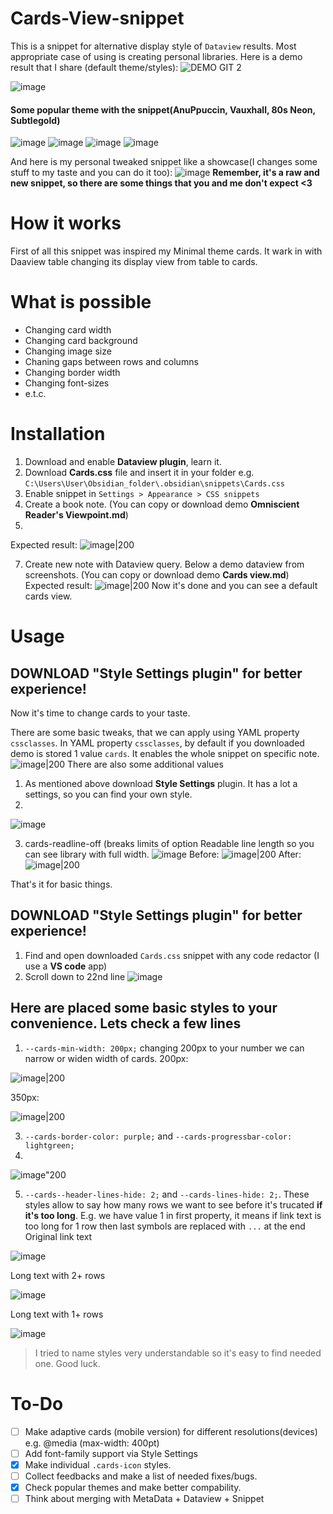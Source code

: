 # Cards-View-snippet
This is a snippet for alternative display style of `Dataview` results. Most appropriate case of using is creating personal libraries.
Here is a demo result that I share (default theme/styles):
![DEMO GIT 2](https://github.com/user-attachments/assets/3b93e913-b51d-4a51-adf4-791ebb376c81)


![image](https://github.com/user-attachments/assets/3849bd1b-e69b-45cb-97a7-fc470b0b5231)
#### Some popular theme with the snippet(AnuPpuccin, Vauxhall, 80s Neon, Subtlegold)
![image](https://github.com/user-attachments/assets/a78f31dc-cc22-4cc8-a1d4-bdb9d0c31766)
![image](https://github.com/user-attachments/assets/e1f3cbc4-9186-49f1-abeb-4b198934f7e4)
![image](https://github.com/user-attachments/assets/df12c7ad-49c8-484f-9701-b003b5d0c3db)
![image](https://github.com/user-attachments/assets/eac0c333-dcb6-4d8d-b73e-1b3e6d8c0e0d)




And here is my personal tweaked snippet like a showcase(I changes some stuff to my taste and you can do it too):
![image](https://github.com/user-attachments/assets/77f006cc-be0b-4f69-ab98-bfcea79f863f)
**Remember, it's a raw and new snippet, so there are some things that you and me don't expect <3**
# How it works
First of all this snippet was inspired my Minimal theme cards. It wark in with Daaview table changing its display view from table to cards.

# What is possible
- Changing card width
- Changing card background
- Changing image size
- Chaning gaps between rows and columns
- Changing border width
- Changing font-sizes
- e.t.c.

# Installation
1. Download and enable **Dataview plugin**, learn it.
2. Download **Cards.css** file and insert it in your folder e.g. `C:\Users\User\Obsidian_folder\.obsidian\snippets\Cards.css`
3. Enable snippet in `Settings > Appearance > CSS snippets`
4. Create a book note. (You can copy or download demo **Omniscient Reader's Viewpoint.md**)
5. 
Expected result: ![image|200](https://github.com/user-attachments/assets/59523ea8-2c90-4505-9723-346487332ce6)

7. Create new note with Dataview query. Below a demo dataview from screenshots.  (You can copy or download demo **Cards view.md**)
Expected result: ![image|200](https://github.com/user-attachments/assets/91c4aad7-1336-4083-8e0f-917e6e4f59bf)
Now it's done and you can see a default cards view.

# Usage
## **DOWNLOAD "Style Settings plugin"** for better experience!
Now it's time to change cards to your taste.

There are some basic tweaks, that we can apply using YAML property `cssclasses`. In YAML property `cssclasses`, by default if you downloaded demo is stored 1 value `cards`. It enables the whole snippet on specific note.
![image|200](https://github.com/user-attachments/assets/556ce3c8-0cba-402c-a5cd-6387c597da49)
There are also some additional values
1. As mentioned above download **Style Settings** plugin. It has a lot a settings, so you can find your own style.
2. 
![image](https://github.com/user-attachments/assets/d1ffc0f5-e98c-43e3-930d-023e8a744b7a)

3. cards-readline-off (breaks limits of option Readable line length so you can see library with full width. ![image](https://github.com/user-attachments/assets/dfb2fbcf-96e3-4fa9-acae-151f33329338)
Before: ![image|200](https://github.com/user-attachments/assets/c99be477-49f4-46a5-8eda-e1af3d066bcb)
After: ![image|200](https://github.com/user-attachments/assets/beb0ef09-b99e-401f-80b9-125578e9e8db)


That's it for basic things.

## **DOWNLOAD "Style Settings plugin"** for better experience!
1. Find and open downloaded `Cards.css` snippet with any code redactor (I use a **VS code** app)
2. Scroll down to 22nd line ![image](https://github.com/user-attachments/assets/51562121-fafc-4f1b-9e3d-2a0c166954dd)

## Here are placed some basic styles to your convenience. Lets check a few lines
1. `--cards-min-width: 200px;` changing 200px to your number we can narrow or widen width of cards.
200px:
   
![image|200](https://github.com/user-attachments/assets/ccde1a5f-fc17-46e4-b66c-df97ceb0d73e)

350px:

![image|200](https://github.com/user-attachments/assets/b44bd89d-7230-4740-94b1-dc5eb0dc3b8d)

3. `--cards-border-color: purple;` and `--cards-progressbar-color: lightgreen;`
4. 
![image"200](https://github.com/user-attachments/assets/924e9c80-b8d3-4f6f-b0e9-441b33e18f6c)

5. `--cards--header-lines-hide: 2;` and `--cards-lines-hide: 2;`. These styles allow to say how many rows we want to see before it's trucated **if it's too long**. E.g. we have value 1 in first property, it means if link text is too long for 1 row then last symbols are replaced with `...` at the end 
Original link text

![image](https://github.com/user-attachments/assets/e897e1c1-de84-43f6-a359-aba743ca4fa1)

Long text with 2+ rows

![image](https://github.com/user-attachments/assets/b25ef864-3f99-46b2-b44a-053261d182fb)

Long text with 1+ rows

![image](https://github.com/user-attachments/assets/8f448762-c740-482c-9c1c-fbc34b4ce64f)

> I tried to name styles very understandable so it's easy to find needed one. Good luck.


# To-Do
- [ ] Make adaptive cards (mobile version) for different resolutions(devices) e.g. @media (max-width: 400pt)
- [ ] Add font-family support via Style Settings
- [x] Make individual `.cards-icon` styles.
- [ ] Collect feedbacks and make a list of needed fixes/bugs.
- [x] Check popular themes and make better compability.
- [ ] Think about merging with MetaData + Dataview + Snippet
